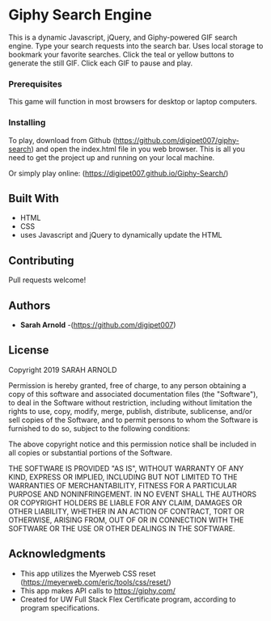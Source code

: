 # Giphy Search Engine

This is a dynamic Javascript, jQuery, and Giphy-powered GIF search engine. Type your search requests into the search bar. Uses local storage to bookmark your favorite searches. Click the teal or yellow buttons to generate the still GIF. Click each GIF to pause and play.

### Prerequisites

This game will function in most browsers for desktop or laptop computers.

### Installing

To play, download from Github (https://github.com/digipet007/giphy-search) and open the index.html file in you web browser. This is all you need to get the project up and running on your local machine.

Or simply play online: (https://digipet007.github.io/Giphy-Search/)

## Built With

* HTML
* CSS
* uses Javascript and jQuery to dynamically update the HTML

## Contributing

Pull requests welcome!

## Authors

* **Sarah Arnold** -(https://github.com/digipet007)

## License

Copyright 2019 SARAH ARNOLD

Permission is hereby granted, free of charge, to any person obtaining a copy of this software and associated documentation files (the "Software"), to deal in the Software without restriction, including without limitation the rights to use, copy, modify, merge, publish, distribute, sublicense, and/or sell copies of the Software, and to permit persons to whom the Software is furnished to do so, subject to the following conditions:

The above copyright notice and this permission notice shall be included in all copies or substantial portions of the Software.

THE SOFTWARE IS PROVIDED "AS IS", WITHOUT WARRANTY OF ANY KIND, EXPRESS OR IMPLIED, INCLUDING BUT NOT LIMITED TO THE WARRANTIES OF MERCHANTABILITY, FITNESS FOR A PARTICULAR PURPOSE AND NONINFRINGEMENT. IN NO EVENT SHALL THE AUTHORS OR COPYRIGHT HOLDERS BE LIABLE FOR ANY CLAIM, DAMAGES OR OTHER LIABILITY, WHETHER IN AN ACTION OF CONTRACT, TORT OR OTHERWISE, ARISING FROM, OUT OF OR IN CONNECTION WITH THE SOFTWARE OR THE USE OR OTHER DEALINGS IN THE SOFTWARE.

## Acknowledgments

* This app utilizes the Myerweb CSS reset (https://meyerweb.com/eric/tools/css/reset/)
* This app makes API calls to https://giphy.com/
* Created for UW Full Stack Flex Certificate program, according to program specifications. 